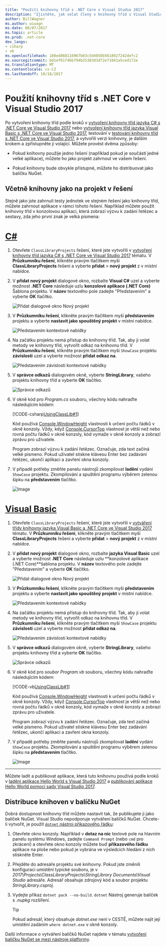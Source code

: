 ```yaml
---
title: "Použití knihovny tříd s .NET Core v Visual Studio 2017"
description: "Zjistěte, jak volat členy v knihovny tříd s Visual Studio 2017."
author: BillWagner
ms.author: wiwagn
ms.date: 08/07/2017
ms.topic: article
ms.prod: .net-core
dev_langs:
- csharp
- vb
ms.openlocfilehash: 180ed868116967b03c5d4058b5618927242defc2
ms.sourcegitcommit: bd1ef61f4bb794b25383d3d72e71041a5ced172e
ms.translationtype: MT
ms.contentlocale: cs-CZ
ms.lasthandoff: 10/18/2017
---
```

# <a name="consuming-a-class-library-with-net-core-in-visual-studio-2017"></a>Použití knihovny tříd s .NET Core v Visual Studio 2017

Po vytvoření knihovny tříd podle kroků v [vytvoření knihovny tříd jazyka C# s .NET Core ve Visual Studio 2017](./library-with-visual-studio.md) nebo [vytvoření knihovny tříd jazyka Visual Basic s .NET Core ve Visual Studio 2017](vb-library-with-visual-studio.md), testování v [testování knihovny tříd s .NET Core ve Visual Studio 2017](testing-library-with-visual-studio.md), a vytvořili verzi knihovny, je dalším krokem a zpřístupněte ji volající. Můžete provést dvěma způsoby:

* Pokud knihovny použije jedno řešení (například pokud je součástí jedné velké aplikace), můžete ho jako projekt zahrnout ve vašem řešení.

* Pokud knihovny bude obvykle přístupné, můžete ho distribuovat jako balíčku NuGet.

## <a name="including-a-library-as-a-project-in-a-solution"></a>Včetně knihovny jako na projekt v řešení

Stejně jako jste zahrnuli testy jednotek ve stejném řešení jako knihovny tříd, můžete zahrnout aplikace v rámci tohoto řešení. Například můžete použít knihovny tříd v konzolovou aplikaci, která zobrazí výzvu k zadání řetězec a sestavy, zda jeho první znak je velká písmena:

# <a name="ctabcsharp"></a>[C#](#tab/csharp)
1. Otevřete `ClassLibraryProjects` řešení, které jste vytvořili v [vytvoření knihovny tříd jazyka C# s .NET Core ve Visual Studio 2017](./library-with-visual-studio.md) tématu. V **Průzkumníku řešení**, klikněte pravým tlačítkem myši **ClassLibraryProjects** řešení a vyberte **přidat** > **nový projekt** z v místní nabídce.

1. V **přidat nový projekt** dialogové okno, rozbalte **Visual C#** uzel a vyberte možnost **.NET Core** následuje uzlu **konzolové aplikace (.NET Core)** Šablona projektu. V **název** textového pole zadejte "Představením" a vyberte **OK** tlačítko.

   ![Přidat dialogové okno Nový projekt](./media/consuming-library-with-visual-studio/addnewproject.png)

1. V **Průzkumníku řešení**, klikněte pravým tlačítkem myši **představením** projektu a vyberte **nastavit jako spouštěný projekt** v místní nabídce. 

   ![Představením kontextové nabídky](./media/consuming-library-with-visual-studio/setstartupproject.png)

1. Na začátku projektu nemá přístup do knihovny tříd. Tak, aby ji volat metody ve knihovny tříd, vytvořit odkaz na knihovnu tříd. V **Průzkumníku řešení**, klikněte pravým tlačítkem myši `ShowCase` projektu **závislosti** uzel a vyberte možnost **přidat odkaz na**.

   ![Představením závislosti kontextové nabídky](./media/consuming-library-with-visual-studio/addreference.png)

1. V **správce odkazů** dialogovém okně, vyberte **StringLibrary**, vašeho projektu knihovny tříd a vyberte **OK** tlačítko.

   ![Správce odkazů](./media/consuming-library-with-visual-studio/referencemanager.png)

1. V okně kód pro *Program.cs* souboru, všechny kódu nahraďte následujícím kódem:

   [!CODE-csharp[UsingClassLib#1](../../../samples/snippets/csharp/getting_started/with_visual_studio_2017/showcase.cs)]

   Kód používá [Console.WindowHeight](xref:System.Console.WindowHeight) vlastnosti k určení počtu řádků v okně konzoly. Vždy, když [Console.CursorTop](xref:System.Console.CursorTop) vlastnost je větší než nebo rovná počtu řádků v okně konzoly, kód vymaže v okně konzoly a zobrazí zprávu pro uživatele.

   Program zobrazí výzvu k zadání řetězec. Označuje, zda text začíná velké písmeno. Pokud uživatel stiskne klávesu Enter bez zadávání řetězec, ukončí aplikaci a zavření okna konzoly.

1. V případě potřeby změňte panelu nástrojů zkompilovat **ladění** vydání `ShowCase` projektu. Zkompilování a spuštění programu výběrem zelenou šipku na **představením** tlačítko.

   ![Image](./media/consuming-library-with-visual-studio/toolbar.png)
# <a name="visual-basictabvisual-basic"></a>[Visual Basic](#tab/visual-basic)
1. Otevřete `ClassLibraryProjects` řešení, které jste vytvořili v [vytváření třídy knihovny jazyka Visual Basic a .NET Core ve Visual Studio 2017](vb-library-with-visual-studio.md) tématu. V **Průzkumníku řešení**, klikněte pravým tlačítkem myši **ClassLibraryProjects** řešení a vyberte **přidat** > **nový projekt** z v místní nabídce.

1. V **přidat nový projekt** dialogové okno, rozbalte **jazyka Visual Basic** uzel a vyberte možnost **.NET Core** následuje uzlu **konzolové aplikace (.NET Core)**šablona projektu. V **název** textového pole zadejte "Představením" a vyberte **OK** tlačítko.

   ![Přidat dialogové okno Nový projekt](./media/consuming-library-with-visual-studio/vb-addnewproject.png)

1. V **Průzkumníku řešení**, klikněte pravým tlačítkem myši **představením** projektu a vyberte **nastavit jako spouštěný projekt** v místní nabídce. 

   ![Představením kontextové nabídky](./media/consuming-library-with-visual-studio/setstartupproject.png)

1. Na začátku projektu nemá přístup do knihovny tříd. Tak, aby ji volat metody ve knihovny tříd, vytvořit odkaz na knihovnu tříd. V **Průzkumníku řešení**, klikněte pravým tlačítkem myši `ShowCase` projektu **závislosti** uzel a vyberte možnost **přidat odkaz na**.

   ![Představením závislosti kontextové nabídky](./media/consuming-library-with-visual-studio/addreference.png)

1. V **správce odkazů** dialogovém okně, vyberte **StringLibrary**, vašeho projektu knihovny tříd a vyberte **OK** tlačítko.

   ![Správce odkazů](./media/consuming-library-with-visual-studio/referencemanager.png)

1. V okně kód pro *soubor Program.vb* souboru, všechny kódu nahraďte následujícím kódem:

    [!CODE-vb[UsingClassLib#1](../../../samples/snippets/core/tutorials/vb-library-with-visual-studio/showcase.vb)]

   Kód používá [Console.WindowHeight](xref:System.Console.WindowHeight) vlastnosti k určení počtu řádků v okně konzoly. Vždy, když [Console.CursorTop](xref:System.Console.CursorTop) vlastnost je větší než nebo rovná počtu řádků v okně konzoly, kód vymaže v okně konzoly a zobrazí zprávu pro uživatele.

   Program zobrazí výzvu k zadání řetězec. Označuje, zda text začíná velké písmeno. Pokud uživatel stiskne klávesu Enter bez zadávání řetězec, ukončí aplikaci a zavření okna konzoly.

1. V případě potřeby změňte panelu nástrojů zkompilovat **ladění** vydání `ShowCase` projektu. Zkompilování a spuštění programu výběrem zelenou šipku na **představením** tlačítko.

   ![Image](./media/consuming-library-with-visual-studio/toolbar.png)
---

Můžete ladit a publikovat aplikace, která tuto knihovnu používá podle kroků v [ladění aplikace Hello World s Visual Studio 2017](debugging-with-visual-studio.md) a [publikování aplikace Hello World pomocí sady Visual Studio 2017](publishing-with-visual-studio.md).

## <a name="distributing-the-library-in-a-nuget-package"></a>Distribuce knihoven v balíčku NuGet

Dobrá dostupnost knihovny tříd můžete nastavit tak, že publikujete ji jako balíček NuGet. Visual Studio nepodporuje vytváření balíčků NuGet. Chcete-li vytvořit, je použít [ `dotnet` nástroj příkazového řádku](../../core/tools/dotnet.md):

1. Otevřete okno konzoly. Například v **dotaz na nic** textové pole na hlavním panelu systému Windows, zadejte `Command Prompt` (nebo `cmd` pro zkrácení) a otevřete okno konzoly můžete buď **příkazového řádku** aplikace na ploše nebo pokud je vybrána ve výsledcích hledání z nich stiskněte Enter.

1. Přejděte do adresáře projektu své knihovny. Pokud jste změnili konfiguraci umístění typické souboru, je v *2017\Projects\ClassLibraryProjects\StringLibrary Documents\Visual Studio* adresáře. Adresář obsahuje zdrojový kód a soubor projektu *StringLibrary.csproj*.

1. Vydejte příkaz `dotnet pack --no-build`. `dotnet` Nástroj generuje balíček s *.nupkg* rozšíření.

   > [!TIP]
   > Pokud adresář, který obsahuje *dotnet.exe* není v CESTĚ, můžete najít její umístění zadáním `where dotnet.exe` v okně konzoly.

Další informace o vytváření balíčků NuGet najdete v tématu [vytvoření balíčku NuGet se mezi nástroje platformy](../../core/deploying/creating-nuget-packages.md).
